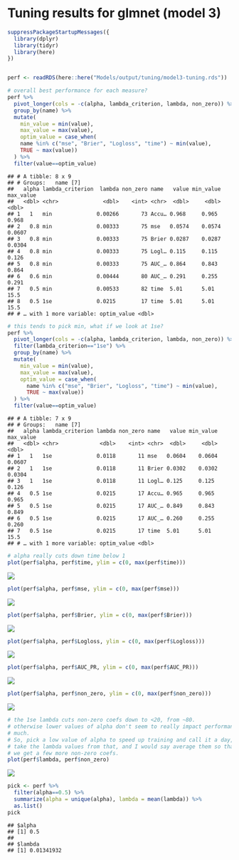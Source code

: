 Tuning results for glmnet (model 3)
================

``` r
suppressPackageStartupMessages({
  library(dplyr)
  library(tidyr)
  library(here)
})


perf <- readRDS(here::here("Models/output/tuning/model3-tuning.rds"))

# overall best performance for each measure?
perf %>%
  pivot_longer(cols = -c(alpha, lambda_criterion, lambda, non_zero)) %>%
  group_by(name) %>%
  mutate(
    min_value = min(value),
    max_value = max(value),
    optim_value = case_when(
    name %in% c("mse", "Brier", "Logloss", "time") ~ min(value),
    TRUE ~ max(value))
  ) %>%
  filter(value==optim_value)
```

    ## # A tibble: 8 x 9
    ## # Groups:   name [7]
    ##   alpha lambda_criterion  lambda non_zero name   value min_value max_value
    ##   <dbl> <chr>              <dbl>    <int> <chr>  <dbl>     <dbl>     <dbl>
    ## 1   1   min              0.00266       73 Accu… 0.968     0.965     0.968 
    ## 2   0.8 min              0.00333       75 mse   0.0574    0.0574    0.0607
    ## 3   0.8 min              0.00333       75 Brier 0.0287    0.0287    0.0304
    ## 4   0.8 min              0.00333       75 Logl… 0.115     0.115     0.126 
    ## 5   0.8 min              0.00333       75 AUC_… 0.864     0.843     0.864 
    ## 6   0.6 min              0.00444       80 AUC_… 0.291     0.255     0.291 
    ## 7   0.5 min              0.00533       82 time  5.01      5.01     15.5   
    ## 8   0.5 1se              0.0215        17 time  5.01      5.01     15.5   
    ## # … with 1 more variable: optim_value <dbl>

``` r
# this tends to pick min, what if we look at 1se?
perf %>%
  pivot_longer(cols = -c(alpha, lambda_criterion, lambda, non_zero)) %>%
  filter(lambda_criterion=="1se") %>%
  group_by(name) %>%
  mutate(
    min_value = min(value),
    max_value = max(value),
    optim_value = case_when(
      name %in% c("mse", "Brier", "Logloss", "time") ~ min(value),
      TRUE ~ max(value))
  ) %>%
  filter(value==optim_value)
```

    ## # A tibble: 7 x 9
    ## # Groups:   name [7]
    ##   alpha lambda_criterion lambda non_zero name   value min_value max_value
    ##   <dbl> <chr>             <dbl>    <int> <chr>  <dbl>     <dbl>     <dbl>
    ## 1   1   1se              0.0118       11 mse   0.0604    0.0604    0.0607
    ## 2   1   1se              0.0118       11 Brier 0.0302    0.0302    0.0304
    ## 3   1   1se              0.0118       11 Logl… 0.125     0.125     0.126 
    ## 4   0.5 1se              0.0215       17 Accu… 0.965     0.965     0.965 
    ## 5   0.5 1se              0.0215       17 AUC_… 0.849     0.843     0.849 
    ## 6   0.5 1se              0.0215       17 AUC_… 0.260     0.255     0.260 
    ## 7   0.5 1se              0.0215       17 time  5.01      5.01     15.5   
    ## # … with 1 more variable: optim_value <dbl>

``` r
# alpha really cuts down time below 1
plot(perf$alpha, perf$time, ylim = c(0, max(perf$time)))
```

![](tuning-model3_files/figure-gfm/unnamed-chunk-1-1.png)<!-- -->

``` r
plot(perf$alpha, perf$mse, ylim = c(0, max(perf$mse)))
```

![](tuning-model3_files/figure-gfm/unnamed-chunk-1-2.png)<!-- -->

``` r
plot(perf$alpha, perf$Brier, ylim = c(0, max(perf$Brier)))
```

![](tuning-model3_files/figure-gfm/unnamed-chunk-1-3.png)<!-- -->

``` r
plot(perf$alpha, perf$Logloss, ylim = c(0, max(perf$Logloss)))
```

![](tuning-model3_files/figure-gfm/unnamed-chunk-1-4.png)<!-- -->

``` r
plot(perf$alpha, perf$AUC_PR, ylim = c(0, max(perf$AUC_PR)))
```

![](tuning-model3_files/figure-gfm/unnamed-chunk-1-5.png)<!-- -->

``` r
plot(perf$alpha, perf$non_zero, ylim = c(0, max(perf$non_zero)))
```

![](tuning-model3_files/figure-gfm/unnamed-chunk-1-6.png)<!-- -->

``` r
# the 1se lambda cuts non-zero coefs down to <20, from ~80.
# otherwise lower values of alpha don't seem to really impact performance that
# much.
# So, pick a low value of alpha to speed up training and call it a day,
# take the lambda values from that, and I would say average them so that
# we get a few more non-zero coefs.
plot(perf$lambda, perf$non_zero)
```

![](tuning-model3_files/figure-gfm/unnamed-chunk-1-7.png)<!-- -->

``` r
pick <- perf %>%
  filter(alpha==0.5) %>%
  summarize(alpha = unique(alpha), lambda = mean(lambda)) %>%
  as.list()
pick
```

    ## $alpha
    ## [1] 0.5
    ## 
    ## $lambda
    ## [1] 0.01341932
